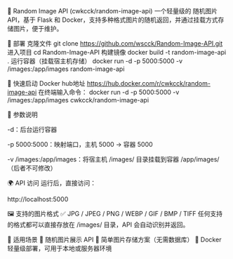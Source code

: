 📌 Random Image API (cwkcck/random-image-api)
一个轻量级的 随机图片 API，基于 Flask 和 Docker，支持多种格式图片的随机返回，并通过挂载方式存储图片，便于维护。

🚀 部署
克隆文件
git clone https://github.com/wscck/Random-Image-API.git
进入项目
cd Random-Image-API
构建镜像
docker build -t random-image-api .
运行容器（挂载宿主机存储）
docker run -d -p 5000:5000 -v /images:/app/images random-image-api

🚀 快速启动
Docker hub地址
https://hub.docker.com/r/cwkcck/random-image-api
在终端输入命令：
docker run -d -p 5000:5000 -v /images:/app/images cwkcck/random-image-api

📌 参数说明

-d：后台运行容器

-p 5000:5000：映射端口，主机 5000 → 容器 5000

-v /images:/app/images：将宿主机 /images/ 目录挂载到容器 /app/images/（后者不可修改）

🌍 API 访问 运行后，直接访问：

http://localhost:5000⁠

🖼️ 支持的图片格式 ✅ JPG / JPEG / PNG / WEBP / GIF / BMP / TIFF 任何支持的格式都可以直接存放在 /images/ 目录，API 会自动识别并返回。

🔧 适用场景 🔹 随机图片展示 API 🔹 简单图片存储方案（无需数据库） 🔹 Docker 轻量级部署，可用于本地或服务器环境
